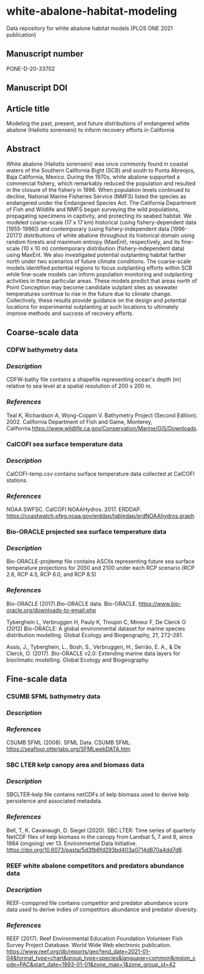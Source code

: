 # white-abalone-habitat-modeling
Data repository for white abalone habitat models (PLOS ONE 2021 publication)

## **Manuscript number**
PONE-D-20-33702

## **Manuscript DOI**

## **Article title**
Modeling the past, present, and future distributions of endangered white abalone (Haliotis sorenseni) to inform recovery efforts in California

## **Abstract**
White abalone (Haliotis sorenseni) was once commonly found in coastal waters of the Southern California Bight (SCB) and south to Punta Abreojos, Baja California, Mexico. During the 1970s, white abalone supported a commercial fishery, which remarkably reduced the population and resulted in the closure of the fishery in 1996. When population levels continued to decline, National Marine Fisheries Service (NMFS) listed the species as endangered under the Endangered Species Act. The California Department of Fish and Wildlife and NMFS began surveying the wild populations, propagating specimens in captivity, and protecting its seabed habitat. We modeled coarse-scale (17 x 17 km) historical (using fishery-dependent data [1955-1996]) and contemporary (using fishery-independent data [1996-2017]) distributions of white abalone throughout its historical domain using random forests and maximum entropy (MaxEnt), respectively, and its fine-scale (10 x 10 m) contemporary distribution (fishery-independent data) using MaxEnt. We also investigated potential outplanting habitat farther north under two scenarios of future climate conditions. The coarse-scale models identified potential regions to focus outplanting efforts within SCB while fine-scale models can inform population monitoring and outplanting activities in these particular areas. These models predict that areas north of Point Conception may become candidate outplant sites as seawater temperatures continue to rise in the future due to climate change. Collectively, these results provide guidance on the design and potential locations for experimental outplanting at such locations to ultimately improve methods and success of recovery efforts.


## **Coarse-scale data**

### CDFW bathymetry data
### _Description_
CDFW-bathy file contains a shapefile representing ocean's depth (m) relative to sea level at a spatial resolution of 200 x 200 m. 

### _References_
Teal K, Richardson A, Wong-Coppin V. Bathymetry Project (Second Edition). 2002. California Department of Fish and Game, Monterey, California.https://www.wildlife.ca.gov/Conservation/Marine/GIS/Downloads. 

### CalCOFI sea surface temperature data
### _Description_
CalCOFI-temp.csv contains surface temperature data collected at CalCOFI stations.

### _References_
NOAA SWFSC. CalCOFI NOAAHydros. 2017. ERDDAP. https://coastwatch.pfeg.noaa.gov/erddap/tabledap/erdNOAAhydros.graph 

### Bio-ORACLE projected sea surface temperature data
### _Description_
Bio-ORACLE-projtemp file contains ASCIIs representing future sea surface temperature projections for 2050 and 2100 under each RCP scenario (RCP 2.6, RCP 4.5, RCP 6.0, and RCP 8.5)

### _References_
Bio-ORACLE (2017).Bio-ORACLE data. Bio-ORACLE. https://www.bio-oracle.org/downloads-to-email.php

Tyberghein L, Verbruggen H, Pauly K, Troupin C, Mineur F, De Clerck O (2012) Bio-ORACLE: A global environmental dataset for marine species distribution modelling. Global Ecology and Biogeography, 21, 272–281.

Assis, J., Tyberghein, L., Bosh, S., Verbruggen, H., Serrão, E. A., & De Clerck, O. (2017). Bio-ORACLE v2.0: Extending marine data layers for bioclimatic modelling. Global Ecology and Biogeography.


## **Fine-scale data**

### CSUMB SFML bathymetry data
### _Description_

### _References_
CSUMB SFML (2008). SFML Data. CSUMB SFML. https://seafloor.otterlabs.org/SFMLwebDATA.htm

### SBC LTER kelp canopy area and biomass data
### _Description_
SBCLTER-kelp file contains netCDFs of kelp biomass used to derive kelp persistence and associated metadata. 

### _References_
Bell, T, K. Cavanaugh, D. Siegel (2020). SBC LTER: Time series of quarterly NetCDF files of kelp biomass in the canopy from Landsat 5, 7 and 8, since 1984 (ongoing) ver 13. Environmental Data Initiative. https://doi.org/10.6073/pasta/5d3fb6fd293bd403a0714d870a4dd7d8.

### REEF white abalone competitors and predators abundance data
### _Description_
REEF-comppred file contains competitor and predator abundance score data used to derive indies of competitors abundance and predator diversity.

### _References_
REEF (2017). Reef Environmental Education Foundation Volunteer Fish Survey Project Database. World Wide Web electronic publication. https://www.reef.org/db/reports/geo?end_date=2021-01-04&format_type=chart&group_type=species&language=common&region_code=PAC&start_date=1993-01-01&zone_map=1&zone_group_id=42


